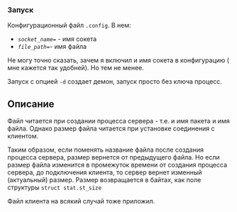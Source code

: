 ### Запуск


Конфигурационный файл `.config`. В нем:


 - *`socket_name=`* - имя сокета
 - *`file_path=`*- имя файла


Не могу точно сказать, зачем я включил и имя сокета в конфигурацию ( мне кажется так удобней). Но тем не менее.


Запуск с опцией `-d` создает демон, запуск просто без ключа процесс.


## Описание


Файл читается при создании процесса сервера - т.е. и имя пакета и имя файла. Однако размер файла читается при установке соединения с клиентом.


Таким образом, если поменять название файла после создания процесса сервера, размер вернется от предыдущего файла. Но если размер файла изменится в промежуток времени от создания процесса сервера, до подключения клиента, то сервер вернет изменный (актуальный) размер. Размер возвращается в байтах, как поле структуры `struct stat.st_size`


Файл клиента на всякий случай тоже приложил.
